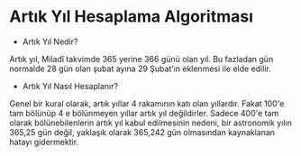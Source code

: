 # Artık Yıl Hesaplama Algoritması

* Artık Yıl Nedir?

Artık yıl, Miladî takvimde 365 yerine 366 günü olan yıl.
Bu fazladan gün normalde 28 gün olan şubat ayına 29 Şubat’ın eklenmesi ile elde edilir.

* Artık Yıl Nasıl Hesaplanır?

Genel bir kural olarak, artık yıllar 4 rakamının katı olan yıllardır.
Fakat 100'e tam bölünüp 4 e bölünmeyen yıllar artık yıl değildirler.
Sadece 400'e tam olarak bölünebilenlerin artık yıl kabul edilmesinin nedeni, bir astronomik yılın 365,25 gün değil, yaklaşık olarak 365,242 gün olmasından kaynaklanan hatayı gidermektir.


